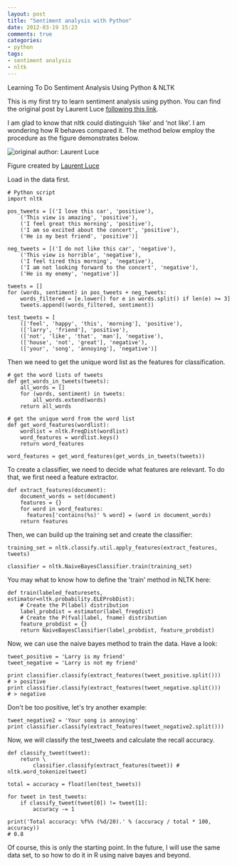 ```yaml
---
layout: post
title: "Sentiment analysis with Python"
date: 2012-03-19 15:23
comments: true
categories: 
- python
tags:
- sentiment analysis
- nltk
---
```


Learning To Do Sentiment Analysis Using Python & NLTK

This is my first try to learn sentiment analysis using python. You can find the original post by Laurent Luce [following this link](http://www.laurentluce.com/posts/twitter-sentiment-analysis-using-python-and-nltk/). 

I am glad to know that nltk could distinguish ‘like’ and ‘not like’. I am wondering how R behaves compared it. The method below employ the procedure as the figure demonstrates below.

![original author: Laurent Luce](http://weblab.com.cityu.edu.hk/blog/chengjun/files/2012/03/overview-of-sentiment-analysis-using-nltk.png)

Figure created by [Laurent Luce](http://www.laurentluce.com/posts/twitter-sentiment-analysis-using-python-and-nltk/)

Load in the data first.

	# Python script
	import nltk
	
	pos_tweets = [('I love this car', 'positive'),
		('This view is amazing', 'positive'),
		('I feel great this morning', 'positive'),
		('I am so excited about the concert', 'positive'),
		('He is my best friend', 'positive')]
	
	neg_tweets = [('I do not like this car', 'negative'),
		('This view is horrible', 'negative'),
		('I feel tired this morning', 'negative'),
		('I am not looking forward to the concert', 'negative'),
		('He is my enemy', 'negative')]
	
	tweets = []
	for (words, sentiment) in pos_tweets + neg_tweets:
		words_filtered = [e.lower() for e in words.split() if len(e) >= 3]
		tweets.append((words_filtered, sentiment))
	
	test_tweets = [
		(['feel', 'happy', 'this', 'morning'], 'positive'),
		(['larry', 'friend'], 'positive'),
		(['not', 'like', 'that', 'man'], 'negative'),
		(['house', 'not', 'great'], 'negative'),
		(['your', 'song', 'annoying'], 'negative')]

Then we need to get the unique word list as the features for classification.

	# get the word lists of tweets
	def get_words_in_tweets(tweets):
		all_words = []
		for (words, sentiment) in tweets:
			all_words.extend(words)
		return all_words
	
	# get the unique word from the word list	
	def get_word_features(wordlist):
		wordlist = nltk.FreqDist(wordlist)
		word_features = wordlist.keys()
		return word_features
	
	word_features = get_word_features(get_words_in_tweets(tweets))


To create a classifier, we need to decide what features are relevant. To do that, we first need a feature extractor. 

	def extract_features(document):
	    document_words = set(document)
	    features = {}
	    for word in word_features:
	      features['contains(%s)' % word] = (word in document_words)
	    return features

Then, we can build up the training set and create the classifier:
	
	training_set = nltk.classify.util.apply_features(extract_features, tweets)
	
	classifier = nltk.NaiveBayesClassifier.train(training_set)

You may what to know how to define the 'train' method in NLTK here:

	def train(labeled_featuresets, estimator=nltk.probability.ELEProbDist):
	    # Create the P(label) distribution
	    label_probdist = estimator(label_freqdist)
	    # Create the P(fval|label, fname) distribution
	    feature_probdist = {}
	    return NaiveBayesClassifier(label_probdist, feature_probdist)

Now, we can use the naive bayes method to train the data. Have a look:

	tweet_positive = 'Larry is my friend'
	tweet_negative = 'Larry is not my friend'
	
	print classifier.classify(extract_features(tweet_positive.split()))
	# > positive
	print classifier.classify(extract_features(tweet_negative.split()))
	# > negative

Don't be too positive, let's try another example: 

	tweet_negative2 = 'Your song is annoying'
	print classifier.classify(extract_features(tweet_negative2.split()))

Now, we will classify the test_tweets and calculate the recall accuracy.

	def classify_tweet(tweet):
	    return \
	        classifier.classify(extract_features(tweet)) # nltk.word_tokenize(tweet)
	
	total = accuracy = float(len(test_tweets))
	
	for tweet in test_tweets:
	    if classify_tweet(tweet[0]) != tweet[1]:
	        accuracy -= 1
	
	print('Total accuracy: %f%% (%d/20).' % (accuracy / total * 100, accuracy))
    # 0.8

Of course, this is only the starting point. In the future, I will use the same data set, to so how to do it in R using naive bayes and beyond.